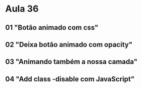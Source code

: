 # Aula 36

## 01 "Botão animado com css"

## 02 "Deixa botão animado com opacity"

## 03 "Animando também a nossa camada"

## 04 "Add class -disable com JavaScript"